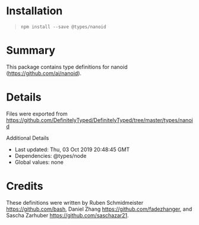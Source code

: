 # Installation
> `npm install --save @types/nanoid`

# Summary
This package contains type definitions for nanoid (https://github.com/ai/nanoid).

# Details
Files were exported from https://github.com/DefinitelyTyped/DefinitelyTyped/tree/master/types/nanoid

Additional Details
 * Last updated: Thu, 03 Oct 2019 20:48:45 GMT
 * Dependencies: @types/node
 * Global values: none

# Credits
These definitions were written by Ruben Schmidmeister <https://github.com/bash>, Daniel Zhang <https://github.com/fadezhanger>, and Sascha Zarhuber <https://github.com/saschazar21>.
